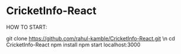 # CricketInfo-React
HOW TO START:

git clone https://github.com/rahul-kamble/CricketInfo-React.git \n
cd CricketInfo-React
npm install
npm start
localhost:3000
